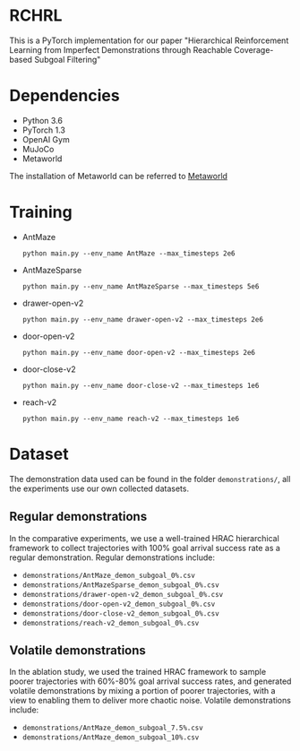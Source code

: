 # RCHRL
This is a PyTorch implementation for our paper "Hierarchical Reinforcement Learning from Imperfect Demonstrations through Reachable Coverage-based Subgoal Filtering"

# Dependencies
* Python 3.6
* PyTorch 1.3
* OpenAI Gym
* MuJoCo
* Metaworld
 
The installation of Metaworld can be referred to [Metaworld](https://github.com/Farama-Foundation/Metaworld.git)

# Training

* AntMaze

      python main.py --env_name AntMaze --max_timesteps 2e6
  
* AntMazeSparse

      python main.py --env_name AntMazeSparse --max_timesteps 5e6

* drawer-open-v2

      python main.py --env_name drawer-open-v2 --max_timesteps 2e6

* door-open-v2
  
      python main.py --env_name door-open-v2 --max_timesteps 2e6

* door-close-v2

      python main.py --env_name door-close-v2 --max_timesteps 1e6

* reach-v2

      python main.py --env_name reach-v2 --max_timesteps 1e6

# Dataset

The demonstration data used can be found in the folder `demonstrations/`, all the experiments use our own collected datasets. 

## Regular demonstrations

In the comparative experiments, we use a well-trained HRAC hierarchical framework to collect trajectories with 100% goal arrival success rate as a regular demonstration. Regular demonstrations include: 
- `demonstrations/AntMaze_demon_subgoal_0%.csv`
- `demonstrations/AntMazeSparse_demon_subgoal_0%.csv`
- `demonstrations/drawer-open-v2_demon_subgoal_0%.csv`
- `demonstrations/door-open-v2_demon_subgoal_0%.csv`
- `demonstrations/door-close-v2_demon_subgoal_0%.csv`
- `demonstrations/reach-v2_demon_subgoal_0%.csv`

## Volatile demonstrations

In the ablation study, we used the trained HRAC framework to sample poorer trajectories with 60%-80% goal arrival success rates, and generated volatile demonstrations by mixing a portion of poorer trajectories, with a view to enabling them to deliver more chaotic noise. Volatile demonstrations include:
- `demonstrations/AntMaze_demon_subgoal_7.5%.csv`
- `demonstrations/AntMaze_demon_subgoal_10%.csv`

